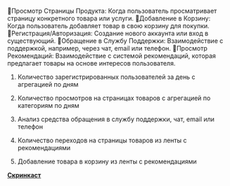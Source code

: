 🔸Просмотр Страницы Продукта: Когда пользователь просматривает страницу конкретного товара или услуги.
🔸Добавление в Корзину: Когда пользователь добавляет товар в свою корзину для покупки.
🔸Регистрация/Авторизация: Создание нового аккаунта или вход в существующий.
🔸Обращение в Службу Поддержки: Взаимодействие с поддержкой, например, через чат, email или телефон.
🔸Просмотр Рекомендаций: Взаимодействие с системой рекомендаций, которая предлагает товары на основе интересов пользователя.



1. Количество зарегистрированных пользователей за день с агрегацией по дням

2. Количество просмотров на страницах товаров с агрегацией по категориям по дням

3. Анализ средства обращения в службу поддержки, чат, email или телефон

4. Количество переходов на страницы товаров из ленты с рекомендациями

5. Добавление товара в корзину из ленты с рекомендациями

**[Скринкаст](https://youtu.be/Q-ixTir-V10)**
